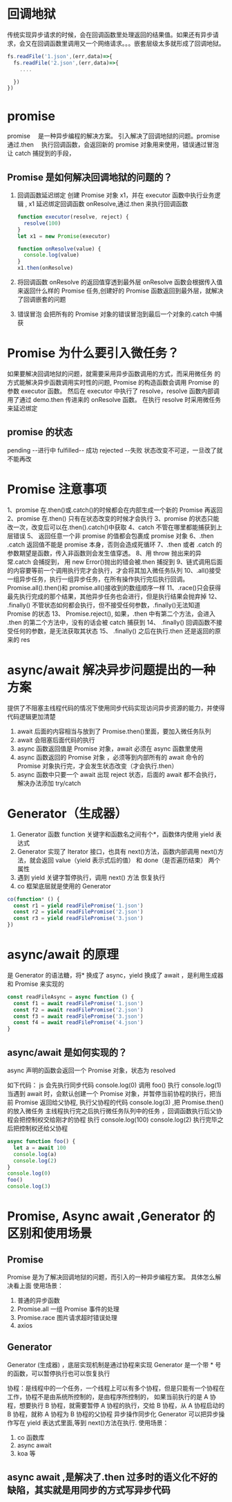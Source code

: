 # 回调地狱

传统实现异步请求的时候，会在回调函数里处理返回的结果值。如果还有异步请求，会又在回调函数里调用又一个网络请求。。。嵌套层级太多就形成了回调地狱。

```js
fs.readFile('1.json',(err,data)=>{
  fs.readFile('2.json',(err,data)=>{
    ....

  })
})
```

# promise

promise 　是一种异步编程的解决方案。 引入解决了回调地狱的问题。promise 通过.then 　执行回调函数，会返回新的 promise 对象用来使用，错误通过冒泡让 catch 捕捉到的手段，

## Promise 是如何解决回调地狱的问题的？

1. 回调函数延迟绑定
   创建 Promise 对象 x1，并在 executor 函数中执行业务逻辑 , x1 延迟绑定回调函数 onResolve,通过.then 来执行回调函数

   ```js
   function executor(resolve, reject) {
     resolve(100)
   }
   let x1 = new Promise(executor)

   function onResolve(value) {
     console.log(value)
   }
   x1.then(onResolve)
   ```

2. 将回调函数 onResolve 的返回值穿透到最外层
   onResolve 函数会根据传入值来返回什么样的 Promise 任务,创建好的 Promise 函数返回到最外层，就解决了回调嵌套的问题
3. 错误冒泡
   会把所有的 Promise 对象的错误冒泡到最后一个对象的.catch 中捕获

# Promise 为什么要引入微任务？

如果要解决回调地狱的问题，就需要采用异步函数调用的方式，而采用微任务 的方式能解决异步函数调用实时性的问题,
Promise 的构造函数会调用 Promise 的参数 executor 函数。
然后在 executor 中执行了 resolve，resolve 函数内部调用了通过 demo.then 传进来的 onResolve 函数。
在执行 resolve 时采用微任务来延迟绑定

## promise 的状态

pending --进行中 fulfilled-- 成功 rejected --失败
状态改变不可逆，一旦改了就不能再改

# Promise 注意事项

1、promise 在.then()或.catch()的时候都会在内部生成一个新的 Promise 再返回
2、promise 在.then() 只有在状态改变的时候才会执行
3、promise 的状态只能改一次，改变后可以在.then().catch()中获取
4、catch 不管在哪里都能捕获到上层错误
5、 返回任意一个非 promise 的值都会包裹成 promise 对象
6、.then .catch 返回值不能是 promise 本身，否则会造成死循环
7、.then 或者 .catch 的参数期望是函数，传入非函数则会发生值穿透。
8、用 throw 抛出来的异常.catch 会捕捉到， 用 new Error()抛出的错会被.then 捕捉到
9、链式调用后面的内容要等前一个调用执行完才会执行，才会将其加入微任务队列
10、.all()接受一组异步任务，执行一组异步任务，在所有操作执行完后执行回调。Promise.all().then()和 promise.all()接收到的数组顺序一样
11、.race()只会获得最先执行完成的那个结果，其他异步任务也会进行，但是执行结果会抛弃掉
12、 .finally() 不管状态如何都会执行，但不接受任何参数，.finally()无法知道 Promise 的状态
13、 Promise.reject(), 如果，.then 中有第二个方法，会进入 .then 的第二个方法中，没有的话会被 catch 捕获到
14、 .finally() 回调函数不接受任何的参数，是无法获取其状态
15、 .finally() 之后在执行.then 还是返回的原来的 res

# async/await 解决异步问题提出的一种方案

提供了不阻塞主线程代码的情况下使用同步代码实现访问异步资源的能力，并使得代码逻辑更加清楚

1. await 后面的内容相当与放到了 Promise.then()里面，要加入微任务队列
2. await 会阻塞后面代码的执行
3. async 函数返回值是 Promise 对象，await 必须在 async 函数里使用
4. async 函数返回的 Promise 对象 ，必须等到内部所有的 await 命令的 Promise 对象执行完，才会发生状态改变（才会执行.then）
5. async 函数中只要一个 await 出现 reject 状态，后面的 await 都不会执行，解决办法添加 try/catch

# Generator（生成器）

1. Generator 函数 function 关键字和函数名之间有个\*，函数体内使用 yield 表达式
2. Generator 实现了 Iterator 接口，也具有 next()方法，函数内部调用 next()方法，就会返回 value（yield 表示式后的值） 和 done（是否遍历结束） 两个属性
3. 遇到 yield 关键字暂停执行，调用 next() 方法 恢复执行
4. co 框架底层就是使用的 Generator

```js
co(function* () {
  const r1 = yield readFilePromise('1.json')
  const r2 = yield readFilePromise('2.json')
  const r3 = yield readFilePromise('3.json')
})
```

# async/await 的原理

是 Generator 的语法糖，将\* 换成了 async，yield 换成了 await ，是利用生成器和 Promise 来实现的

```js
const readFileAsync = async function () {
  const f1 = await readFilePromise('1.json')
  const f2 = await readFilePromise('2.json')
  const f3 = await readFilePromise('3.json')
  const f4 = await readFilePromise('4.json')
}
```

## async/await 是如何实现的？

async 声明的函数会返回一个 Promise 对象，状态为 resolved

如下代码：
js 会先执行同步代码 console.log(0)
调用 foo() 执行 console.log(1)
当遇到 await 时，会默认创建一个 Promise 对象，并暂停当前协程的执行，把当前 Promise 返回给父协程,
执行父协程的代码 console.log(3) ,把 Promise.then()的放入微任务
主线程执行完之后执行微任务队列中的任务 ，回调函数执行后父协程会把控制权交给刚才的协程 执行 console.log(100) console.log(2)
执行完毕之后把控制权还给父协程

```js
async function foo() {
  let a = await 100
  console.log(a)
  console.log(2)
}
console.log(0)
foo()
console.log(3)
```

# Promise, Async await ,Generator 的区别和使用场景

## Promise

Promise 是为了解决回调地狱的问题，而引入的一种异步编程方案。 具体怎么解决看上面
使用场景：

1. 普通的异步函数
2. Promise.all 一组 Promise 事件的处理
3. Promise.race 图片请求超时错误处理
4. axios

## Generator

Generator (生成器) ，底层实现机制是通过协程来实现
Generator 是一个带 \* 号的函数，可以暂停执行也可以恢复执行

协程：是线程中的一个任务，一个线程上可以有多个协程，但是只能有一个协程在工作，协程不是由系统所控制的，是由程序所控制的，
如果当前执行的是 A 协程，想要执行 B 协程，就需要暂停 A 协程的执行，交给 B 协程，从 A 协程启动的 B 协程，就称 A 协程为 B 协程的父协程
异步操作同步化
Generator 可以把异步操作写在 yield 表达式里面,等到 next()方法在执行.
使用场景：

1. co 函数库
2. async await
3. koa 等

## async await ,是解决了.then 过多时的语义化不好的缺陷，其实就是用同步的方式写异步代码
